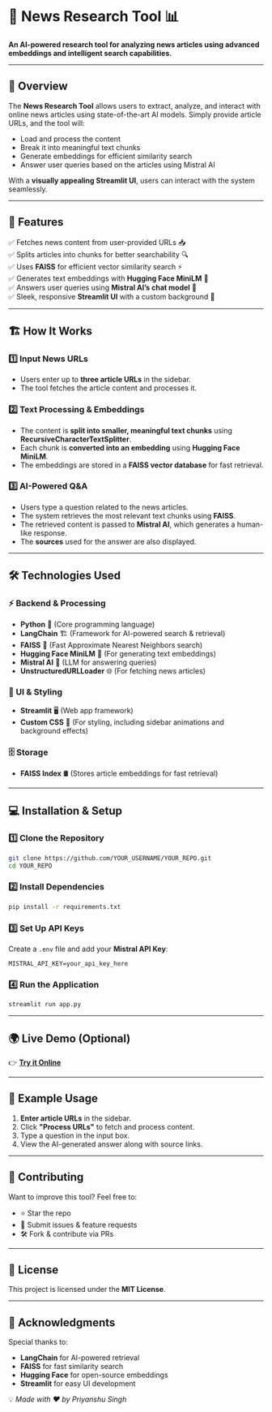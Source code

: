 # 📰 News Research Tool 📊

**An AI-powered research tool for analyzing news articles using advanced embeddings and intelligent search capabilities.**

---

## 🚀 Overview
The **News Research Tool** allows users to extract, analyze, and interact with online news articles using state-of-the-art AI models. Simply provide article URLs, and the tool will:

- Load and process the content
- Break it into meaningful text chunks
- Generate embeddings for efficient similarity search
- Answer user queries based on the articles using Mistral AI

With a **visually appealing Streamlit UI**, users can interact with the system seamlessly. 

---

## 🌟 Features

✅ Fetches news content from user-provided URLs 📥  
✅ Splits articles into chunks for better searchability 🔍  
✅ Uses **FAISS** for efficient vector similarity search ⚡  
✅ Generates text embeddings with **Hugging Face MiniLM** 🤖  
✅ Answers user queries using **Mistral AI’s chat model** 🧠  
✅ Sleek, responsive **Streamlit UI** with a custom background 🎨  

---

## 🏗️ How It Works

### 1️⃣ Input News URLs
- Users enter up to **three article URLs** in the sidebar.
- The tool fetches the article content and processes it.

### 2️⃣ Text Processing & Embeddings
- The content is **split into smaller, meaningful text chunks** using **RecursiveCharacterTextSplitter**.
- Each chunk is **converted into an embedding** using **Hugging Face MiniLM**.
- The embeddings are stored in a **FAISS vector database** for fast retrieval.

### 3️⃣ AI-Powered Q&A
- Users type a question related to the news articles.
- The system retrieves the most relevant text chunks using **FAISS**.
- The retrieved content is passed to **Mistral AI**, which generates a human-like response.
- The **sources** used for the answer are also displayed.

---

## 🛠️ Technologies Used

### ⚡ Backend & Processing
- **Python** 🐍 (Core programming language)
- **LangChain** 🏗️ (Framework for AI-powered search & retrieval)
- **FAISS** 🔎 (Fast Approximate Nearest Neighbors search)
- **Hugging Face MiniLM** 🤖 (For generating text embeddings)
- **Mistral AI** 🧠 (LLM for answering queries)
- **UnstructuredURLLoader** 🌐 (For fetching news articles)

### 🎨 UI & Styling
- **Streamlit** 🖥️ (Web app framework)
- **Custom CSS** 🎨 (For styling, including sidebar animations and background effects)

### 🗄️ Storage
- **FAISS Index** 🛢️ (Stores article embeddings for fast retrieval)

---

## 💻 Installation & Setup

### 1️⃣ Clone the Repository
```bash
git clone https://github.com/YOUR_USERNAME/YOUR_REPO.git
cd YOUR_REPO
```

### 2️⃣ Install Dependencies
```bash
pip install -r requirements.txt
```

### 3️⃣ Set Up API Keys
Create a `.env` file and add your **Mistral API Key**:
```env
MISTRAL_API_KEY=your_api_key_here
```

### 4️⃣ Run the Application
```bash
streamlit run app.py
```

---

## 🌍 Live Demo (Optional)
👉 **[Try it Online](https://8vxiryxuz56z2fzzxhmcie.streamlit.app/)**

---

## 📝 Example Usage
1. **Enter article URLs** in the sidebar.
2. Click **"Process URLs"** to fetch and process content.
3. Type a question in the input box.
4. View the AI-generated answer along with source links.

---

## 🤝 Contributing
Want to improve this tool? Feel free to:
- ⭐ Star the repo
- 🔧 Submit issues & feature requests
- 🛠️ Fork & contribute via PRs

---

## 📜 License
This project is licensed under the **MIT License**.

---

## 🙌 Acknowledgments
Special thanks to:
- **LangChain** for AI-powered retrieval
- **FAISS** for fast similarity search
- **Hugging Face** for open-source embeddings
- **Streamlit** for easy UI development

💡 *Made with ❤️ by Priyanshu Singh*
